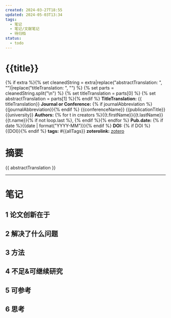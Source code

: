 ```yaml
---
created: 2024-03-27T18:55
updated: 2024-05-03T13:34
tags:
  - 笔记
  - 笔记/文献笔记
  - 待归档
status:
  - todo
---
```

# {{title}}
 {% if extra %}{% set cleanedString = extra|replace("abstractTranslation: ", "")|replace("titleTranslation: ", "") %}
{% set parts = cleanedString.split("\n") %}
{% set titleTranslation = parts[0] %}
{% set abstractTranslation = parts[1] %}{% endif %}
**TitleTranslation:**  {{ titleTranslation}}
**Journal or Conference:**  {% if journalAbbreviation %}{{journalAbbreviation}}{% endif %} {{conferenceName}} {{publicationTitle}} {{university}}
**Authors:**  {% for t in creators %}{{t.firstName}}{{t.lastName}}{{t.name}}{% if not loop.last %}, {% endif %}{% endfor %}
**Pub.date:**  {% if date %}{{date | format("YYYY-MM")}}{% endif %}
**DOI:**  {% if DOI %}{{DOI}}{% endif %}
**tags:** #{{allTags}}
**zoterolink:**  [zotero]({{select}})

# 摘要

{{ abstractTranslation }}







***

# 笔记

## 1 论文创新在于

## 2 解决了什么问题

## 3 方法

## 4 不足&可继续研究

## 5 可参考

## 6 思考
